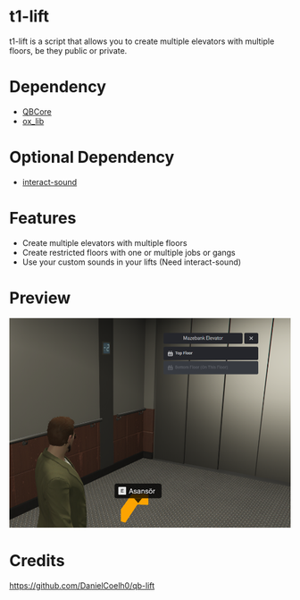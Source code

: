 # t1-lift
t1-lift is a script that allows you to create multiple elevators with multiple floors, be they public or private.

# Dependency
* [QBCore](https://github.com/qbcore-framework/qb-core)
* [ox_lib](https://github.com/overextended/ox_lib/releases)

# Optional Dependency
* [interact-sound](https://github.com/qbcore-framework/interact-sound)

# Features
* Create multiple elevators with multiple floors
* Create restricted floors with one or multiple jobs or gangs
* Use your custom sounds in your lifts (Need interact-sound)

# Preview

![image](image.png)

# Credits
https://github.com/DanielCoelh0/qb-lift
